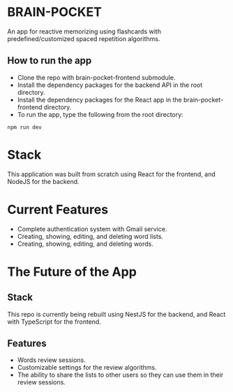 # BRAIN-POCKET

An app for reactive memorizing using flashcards with predefined/customized spaced repetition algorithms.

## How to run the app

- Clone the repo with brain-pocket-frontend submodule.
- Install the dependency packages for the backend API in the root directory.
- Install the dependency packages for the React app in the brain-pocket-frontend directory.
- To run the app, type the following from the root directory:

```
npm run dev
```

# Stack

This application was built from scratch using React for the frontend, and NodeJS for the backend.

# Current Features

- Complete authentication system with Gmail service.
- Creating, showing, editing, and deleting word lists.
- Creating, showing, editing, and deleting words.

# The Future of the App
## Stack

This repo is currently being rebuilt using NestJS for the backend, and React with TypeScript for the frontend.

## Features

- Words review sessions.
- Customizable settings for the review algorithms.
- The ability to share the lists to other users so they can use them in their review sessions.
